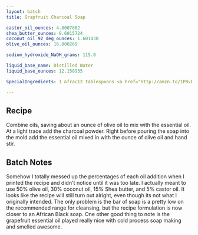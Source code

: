 ```yaml
---
layout: batch
title: Grapfruit Charcoal Soap

castor_oil_ounces: 4.8007862
shea_butter_ounces: 9.6015724
coconut_oil_92_deg_ounces: 1.601438
olive_oil_ounces: 16.000269

sodium_hydroxide_NaOH_grams: 115.8

liquid_base_name: Distilled Water
liquid_base_ounces: 12.158935

SpecialIngredients: 1 &frac12 tablespoons <a href="http://amzn.to/1P0vDQ6">hardwood activated charcoal powder</a> and .5 oz. grapefruit essential oil (Crafty Bubbles brand).

---
```


## Recipe
Combine oils, saving about an ounce of olive oil to mix with the essential oil. At a light trace add the charcoal powder. Right before pouring the soap into the mold add the essential oil mixed in with the ounce of olive oil and hand stir.

## Batch Notes
Somehow I totally messed up the percentages of each oil addition when I printed the recipe and didn't notice until it was too late. I actually meant to use 50% olive oil, 30% coconut oil, 15% Shea butter, and 5% castor oil. It looks like the recipe will still turn out alright, even though its not what I originally intended. The only problem is the bar of soap is a pretty low on the recommended range for cleansing, but the recipe formulation is now closer to an African Black soap. One other good thing to note is the grapefruit essential oil played really nice with cold process soap making and smelled awesome.
